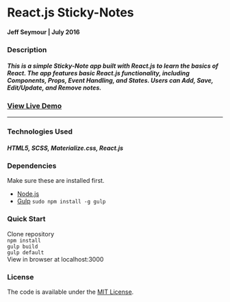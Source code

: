 # React.js Sticky-Notes
#### Jeff Seymour | July 2016

### Description
##### This is a simple Sticky-Note app built with React.js to learn the basics of React. The app features basic React.js functionality, including Components, Props, Event Handling, and States. Users can Add, Save, Edit/Update, and Remove notes.

### [View Live Demo](http://jeffsdev.github.io/React-StickyNotes/app)

---

### Technologies Used
##### HTML5, SCSS, Materialize.css, React.js

### Dependencies
Make sure these are installed first.

* [Node.js](http://nodejs.org)
* [Gulp](http://gulpjs.com) `sudo npm install -g gulp`

### Quick Start
Clone repository  
```npm install```  
```gulp build```  
```gulp default```  
View in browser at localhost:3000

### License
The code is available under the [MIT License](LICENSE.md).
